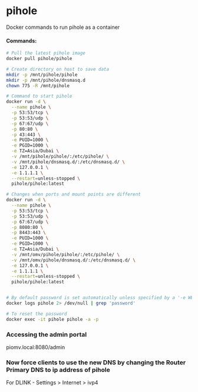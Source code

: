 # pihole
Docker commands to run pihole as a container

#### Commands:
```bash
# Pull the latest pihole image
docker pull pihole/pihole

# Create directory on host to save data
mkdir -p /mnt/pihole/pihole
mkdir -p /mnt/pihole/dnsmasq.d
chown 775 -R /mnt/pihole

# Command to start pihole
docker run -d \
  --name pihole \
  -p 53:53/tcp \
  -p 53:53/udp \
  -p 67:67/udp \
  -p 80:80 \
  -p 43:443 \
  -e PUID=1000 \
  -e PGID=1000 \
  -e TZ=Asia/Dubai \
  -v /mnt/pihole/pihole/:/etc/pihole/ \
  -v /mnt/pihole/dnsmasq.d/:/etc/dnsmasq.d/ \
  -e 127.0.0.1 \
  -e 1.1.1.1 \
  --restart=unless-stopped \
  pihole/pihole:latest

# Changes when ports and mount points are different
docker run -d \
  --name pihole \
  -p 53:53/tcp \
  -p 53:53/udp \
  -p 67:67/udp \
  -p 8080:80 \
  -p 8443:443 \
  -e PUID=1000 \
  -e PGID=1000 \
  -e TZ=Asia/Dubai \
  -v /mnt/omv/pihole/pihole/:/etc/pihole/ \
  -v /mnt/omv/pihole/dnsmasq.d/:/etc/dnsmasq.d/ \
  -e 127.0.0.1 \
  -e 1.1.1.1 \
  --restart=unless-stopped \
  pihole/pihole:latest


# By default password is set automatically unless specified by a '-e WEBPASSWORD:<secure-password>' option, so, to retrieve it
docker logs pihole 2> /dev/null | grep 'password'

# To reset the password
docker exec -it pihole pihole -a -p 
```
### Accessing the admin portal
piomv.local:8080/admin
### Now force clients to use the new DNS by changing the Router Primary DNS to ip address of pihole
For DLINK - Settings > Internet > ivp4
